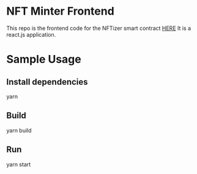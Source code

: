 # NFT Minter Frontend
This repo is the frontend code for the NFTizer smart contract [HERE](https://github.com/mhassanist/nftizer-nft-minter-smart-contract-near-protocol)
It is a react.js application. 

# Sample Usage

## Install dependencies
yarn


## Build
yarn build


## Run
yarn start
